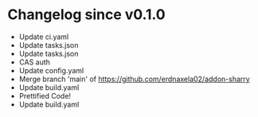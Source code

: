 # Changelog since v0.1.0
- Update ci.yaml 
- Update tasks.json 
- Update tasks.json 
- CAS auth 
- Update config.yaml 
- Merge branch 'main' of https://github.com/erdnaxela02/addon-sharry 
- Update build.yaml 
- Prettified Code! 
- Update build.yaml 
